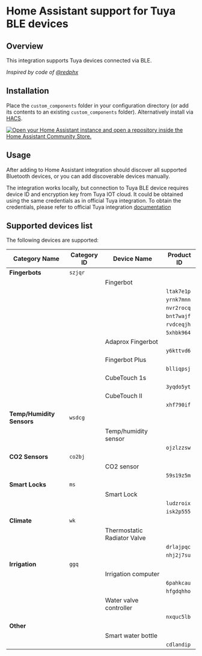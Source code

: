 # Home Assistant support for Tuya BLE devices

## Overview

This integration supports Tuya devices connected via BLE.

_Inspired by code of [@redphx](https://github.com/redphx/poc-tuya-ble-fingerbot)_

## Installation

Place the `custom_components` folder in your configuration directory (or add its contents to an existing `custom_components` folder). Alternatively install via [HACS](https://hacs.xyz/).

[![Open your Home Assistant instance and open a repository inside the Home Assistant Community Store.](https://my.home-assistant.io/badges/hacs_repository.svg)](https://my.home-assistant.io/redirect/hacs_repository/?owner=dylanmazurek&repository=ha-tuya-ble&category=integration)

## Usage

After adding to Home Assistant integration should discover all supported Bluetooth devices, or you can add discoverable devices manually.

The integration works locally, but connection to Tuya BLE device requires device ID and encryption key from Tuya IOT cloud. It could be obtained using the same credentials as in official Tuya integration. To obtain the credentials, please refer to official Tuya integration [documentation](https://www.home-assistant.io/integrations/tuya/)

## Supported devices list

The following devices are supported:

| Category Name | Category ID | Device Name | Product ID |
| --- | --- | --- | --- |
| **Fingerbots** | `szjqr` |||
||| Fingerbot ||
||||`ltak7e1p`|
||||`yrnk7mnn`|
||||`nvr2rocq`|
||||`bnt7wajf`|
||||`rvdceqjh`|
||||`5xhbk964`|
||| Adaprox Fingerbot |
|||| `y6kttvd6` |
||| Fingerbot Plus |
|||| `blliqpsj` |
||| CubeTouch 1s |
|||| `3yqdo5yt` |
||| CubeTouch II |
|||| `xhf790if` |
| **Temp/Humidity Sensors** | `wsdcg` |||
||| Temp/humidity sensor |
|||| `ojzlzzsw` |
| **CO2 Sensors** | `co2bj` |||
||| CO2 sensor |
|||| `59s19z5m` |
| **Smart Locks** | `ms` |||
||| Smart Lock |
|||| `ludzroix` |
|||| `isk2p555` |
| **Climate** | `wk` |||
||| Thermostatic Radiator Valve |
|||| `drlajpqc` |
|||| `nhj2j7su` |
| **Irrigation** | `ggq` |||
||| Irrigation computer |
|||| `6pahkcau` |
|||| `hfgdqhho` |
||| Water valve controller |
|||| `nxquc5lb` |
| **Other** | |||
||| Smart water bottle |
|||| `cdlandip` |

